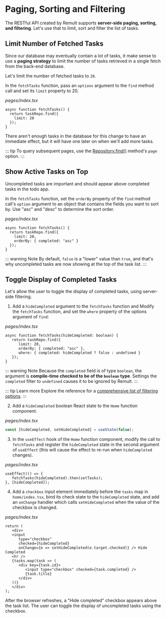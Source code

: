 # Paging, Sorting and Filtering
The RESTful API created by Remult supports **server-side paging, sorting, and filtering**. Let's use that to limit, sort and filter the list of tasks.

## Limit Number of Fetched Tasks
Since our database may eventually contain a lot of tasks, it make sense to use a **paging strategy** to limit the number of tasks retrieved in a single fetch from the back-end database.

Let's limit the number of fetched tasks to `20`.

In the `fetchTasks` function, pass an `options` argument to the `find` method call and set its `limit` property to 20.

*pages/index.tsx*
```ts{3}
async function fetchTasks() {
  return taskRepo.find({
    limit: 20
  });
}
```

There aren't enough tasks in the database for this change to have an immediate effect, but it will have one later on when we'll add more tasks.

::: tip
To query subsequent pages, use the [Repository.find()](../../docs/ref_repository.md#find) method's `page` option.
:::

## Show Active Tasks on Top
Uncompleted tasks are important and should appear above completed tasks in the todo app. 

In the `fetchTasks` function, set the `orderBy` property of the `find` method call's `option` argument to an object that contains the fields you want to sort by.
Use "asc" and "desc" to determine the sort order.

*pages/index.tsx*
```ts{4}
async function fetchTasks() {
  return taskRepo.find({
    limit: 20,
    orderBy: { completed: "asc" }
  });
}
```

::: warning Note
By default, `false` is a "lower" value than `true`, and that's why uncompleted tasks are now showing at the top of the task list.
:::
## Toggle Display of Completed Tasks
Let's allow the user to toggle the display of completed tasks, using server-side filtering.

1. Add a `hideCompleted` argument to the `fetchTasks` function and Modify the `fetchTasks` function, and set the `where` property of the options argument of `find`:

*pages/index.tsx*
```ts{1,5}
async function fetchTasks(hideCompleted: boolean) {
   return taskRepo.find({
      limit: 20,
      orderBy: { completed: "asc" },
      where: { completed: hideCompleted ? false : undefined }
   });
}
```

::: warning Note
Because the `completed` field is of type `boolean`, the argument is **compile-time checked to be of the `boolean` type**. Settings the `completed` filter to `undefined` causes it to be ignored by Remult.
:::

::: tip Learn more
Explore the reference for a [comprehensive list of filtering options](../../docs/entityFilter.md).
:::

2. Add a `hideCompleted` boolean React state to the `Home` function component.

*pages/index.tsx*
```ts
const [hideCompleted, setHideCompleted] = useState(false);
```

3. In the `useEffect` hook of the `Home` function component, modify the call to `fetchTasks` and register the `hideCompleted` state in the second argument of `useEffect` (this will cause the effect to re-run when `hideCompleted` changes).

*pages/index.tsx*
```ts{2-3}
useEffect(() => {
   fetchTasks(hideCompleted).then(setTasks);
}, [hideCompleted]);
```

4. Add a `checkbox` input element immediately before the `tasks` map in `home/index.tsx`, bind its check state to the `hideCompleted` state, and add an `onChange` handler which calls `setHideCompleted` when the value of the checkbox is changed.

*pages/index.tsx*
```tsx{3-7}
return (
   <div>
   <input
      type="checkbox"
      checked={hideCompleted}
      onChange={e => setHideCompleted(e.target.checked)} /> Hide Completed
   <hr />
   {tasks.map(task => (
      <div key={task.id}>
         <input type="checkbox" checked={task.completed} />
         {task.title}
      </div>
   ))}
   </div>
);
```

After the browser refreshes, a "Hide completed" checkbox appears above the task list. The user can toggle the display of uncompleted tasks using the checkbox.
